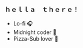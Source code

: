 ### ｈｅｌｌａ　ｔｈｅｒｅ！

<!--
**caff3in3/caff3in3** is a ✨ _special_ ✨ repository because its `README.md` (this file) appears on your GitHub profile.

Here are some ideas to get you started:

- 🔭 I’m currently working on ...
- 🌱 I’m currently learning ...
- 👯 I’m looking to collaborate on ...
- 🤔 I’m looking for help with ...
- 💬 Ask me about ...
- 📫 How to reach me: ...
- 😄 Pronouns: ...
- ⚡ Fun fact: ...
-->
- Lo-fi 🎧
- Midnight coder 🌃
- Pizza-Sub lover 🥖

